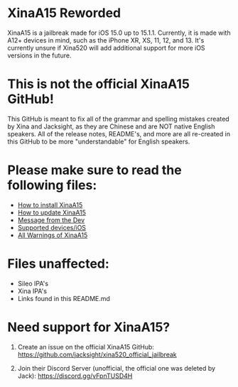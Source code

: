 # XinaA15 Reworded
XinaA15 is a jailbreak made for iOS 15.0 up to 15.1.1. Currently, it is made with A12+ devices in mind, such as the iPhone XR, XS, 11, 12, and 13.
It's currently unsure if Xina520 will add additional support for more iOS versions in the future.

# This is not the official XinaA15 GitHub!
This GitHub is meant to fix all of the grammar and spelling mistakes created by Xina and Jacksight, as they are Chinese and are NOT native English speakers.
All of the release notes, README's, and more are all re-created in this GitHub to be more "understandable" for English speakers.

# Please make sure to read the following files:
- [How to install XinaA15](https://github.com/NotDarkn/XinaA15/blob/main/.INSTALL.md)
- [How to update XinaA15](https://github.com/NotDarkn/XinaA15/blob/main/.UPDATE.md)
- [Message from the Dev](https://github.com/NotDarkn/XinaA15/blob/main/MESSAGE%20FROM%20XINA.md)
- [Supported devices/iOS](https://github.com/NotDarkn/XinaA15/blob/main/SUPPORTED.md)
- [All Warnings of XinaA15](https://github.com/NotDarkn/XinaA15/blob/main/WARNINGS.md)

# Files unaffected:
- Sileo IPA's
- Xina IPA's
- Links found in this README.md

# Need support for XinaA15?
1. Create an issue on the official XinaA15 GitHub:
https://github.com/jacksight/xina520_official_jailbreak

2. Join their Discord Server (unofficial, the official one was deleted by Jack):
https://discord.gg/vFpnTUSD4H
